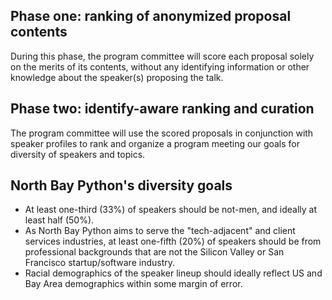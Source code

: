 ## Phase one: ranking of anonymized proposal contents

During this phase, the program committee will score each proposal solely on the merits of its contents, without any identifying information or other knowledge about the speaker(s) proposing the talk.


## Phase two: identify-aware ranking and curation

The program committee will use the scored proposals in conjunction with speaker profiles to rank and organize a program meeting our goals for diversity of speakers and topics.

## North Bay Python's diversity goals

+ At least one-third (33%) of speakers should be not-men, and ideally at least half (50%).
+ As North Bay Python aims to serve the "tech-adjacent" and client services industries, at least one-fifth (20%) of speakers should be from professional backgrounds that are not the Silicon Valley or San Francisco startup/software industry.
+ Racial demographics of the speaker lineup should ideally reflect US and Bay Area demographics within some margin of error.
